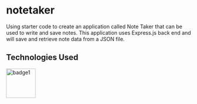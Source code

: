 # notetaker
Using starter code to create an application called Note Taker that can be used to write and save notes. This application uses Express.js back end and will save and retrieve note data from a JSON file. 

<h2> Technologies Used </h2>
<img width="80" alt="badge1" src="https://img.shields.io/badge/License-MIT-lightgrey">
